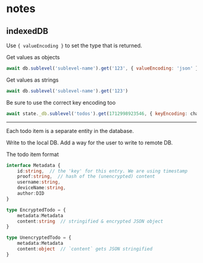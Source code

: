 # notes

## indexedDB

Use `{ valueEncoding }` to set the type that is returned.

Get values as objects
```js
await db.sublevel('sublevel-name').get('123', { valueEncoding: 'json' })
```

Get values as strings
```js
await db.sublevel('sublevel-name').get('123')
```

Be sure to use the correct key encoding too

```js
await state._db.sublevel('todos').get(1712998923546, { keyEncoding: charwise })
```

-------------------------------


Each todo item is a separate entity in the database.

Write to the local DB. Add a way for the user to write to remote DB.

The todo item format

```ts
interface Metadata {
    id:string,  // the 'key' for this entry. We are using timestamp
    proof:string,  // hash of the (unencrypted) content
    username:string,
    deviceName:string,
    author:DID
}
```

```ts
type EncryptedTodo = {
    metadata:Metadata
    content:string  // stringified & encrypted JSON object
}

type UnencryptedTodo = {
    metadata:Metadata
    content:object  // `content` gets JSON stringified
}
```
